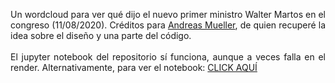 <p align="justify">  
Un wordcloud para ver qué dijo el nuevo primer ministro Walter Martos en el congreso (11/08/2020). Créditos para <a href="https://github.com/amueller" target="_blank">Andreas Mueller</a>, de quien recuperé la idea sobre el diseño y una parte del código. 
<br><br>
El jupyter notebook del repositorio sí funciona, aunque a veces falla en el render. Alternativamente, para ver el notebook: <a href="https://nbviewer.jupyter.org/github/DRodrigo96/SomeProjects/blob/master/Martos%20WordCloud/MartosCloud.ipynb" target="_blank">CLICK AQUÍ</a>
</p>
